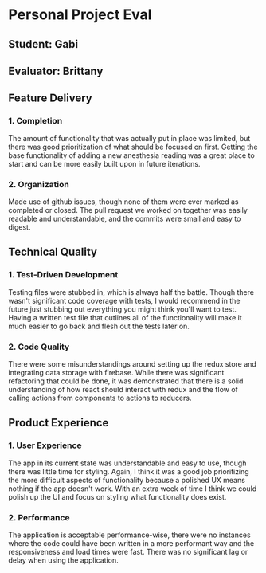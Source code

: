 # Personal Project Eval

## Student: Gabi
## Evaluator: Brittany

## Feature Delivery

### 1. Completion

The amount of functionality that was actually put in place was limited, but there was good prioritization of what should be focused on first. Getting the base functionality of adding a new anesthesia reading was a great place to start and can be more easily built upon in future iterations.

### 2. Organization

Made use of github issues, though none of them were ever marked as completed or closed. The pull request we worked on together was easily readable and understandable, and the commits were small and easy to digest.

## Technical Quality

### 1. Test-Driven Development

Testing files were stubbed in, which is always half the battle. Though there wasn't significant code coverage with tests, I would recommend in the future just stubbing out everything you might think you'll want to test. Having a written test file that outlines all of the functionality will make it much easier to go back and flesh out the tests later on.

### 2. Code Quality

There were some misunderstandings around setting up the redux store and integrating data storage with firebase. While there was significant refactoring that could be done, it was demonstrated that there is a solid understanding of how react should interact with redux and the flow of calling actions from components to actions to reducers.

## Product Experience

### 1. User Experience

The app in its current state was understandable and easy to use, though there was little time for styling. Again, I think it was a good job prioritizing the more difficult aspects of functionality because a polished UX means nothing if the app doesn't work. With an extra week of time I think we could polish up the UI and focus on styling what functionality does exist. 

### 2. Performance

The application is acceptable performance-wise, there were no instances where the code could have been written in a more performant way and the responsiveness and load times were fast. There was no significant lag or delay when using the application.